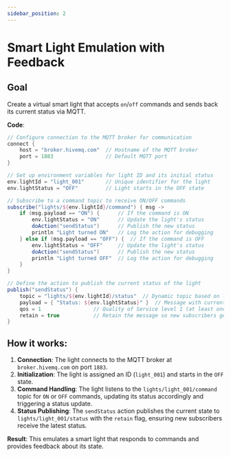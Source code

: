 ```yaml
---
sidebar_position: 2
---
```


# Smart Light Emulation with Feedback

## Goal

Create a virtual smart light that accepts `on`/`off` commands and sends back its current status via MQTT.

**Code**:

```groovy
// Configure connection to the MQTT broker for communication
connect {
    host = "broker.hivemq.com"  // Hostname of the MQTT broker
    port = 1883                 // Default MQTT port
}

// Set up environment variables for light ID and its initial status
env.lightId = "light_001"       // Unique identifier for the light
env.lightStatus = "OFF"         // Light starts in the OFF state

// Subscribe to a command topic to receive ON/OFF commands
subscribe("lights/${env.lightId}/command") { msg ->
    if (msg.payload == "ON") {      // If the command is ON
        env.lightStatus = "ON"      // Update the light's status
        doAction("sendStatus")      // Publish the new status
        println "Light turned ON"   // Log the action for debugging
    } else if (msg.payload == "OFF") {  // If the command is OFF
        env.lightStatus = "OFF"     // Update the light's status
        doAction("sendStatus")      // Publish the new status
        println "Light turned OFF"  // Log the action for debugging
    }
}

// Define the action to publish the current status of the light
publish("sendStatus") {
    topic = "lights/${env.lightId}/status"  // Dynamic topic based on light ID
    payload = { "Status: ${env.lightStatus}" }  // Message with current status
    qos = 1                 // Quality of Service level 1 (at least once delivery)
    retain = true           // Retain the message so new subscribers get the latest status
}
```

## How it works:

1. **Connection**: The light connects to the MQTT broker at `broker.hivemq.com` on port `1883`.
2. **Initialization**: The light is assigned an ID (`light_001`) and starts in the `OFF` state.
3. **Command Handling**: The light listens to the `lights/light_001/command` topic for `ON` or `OFF` commands, updating its 
status accordingly and triggering a status update.
4. **Status Publishing**: The `sendStatus` action publishes the current state to `lights/light_001/status` with the `retain`
flag, ensuring new subscribers receive the latest status.

**Result**: This emulates a smart light that responds to commands and provides feedback about its state.